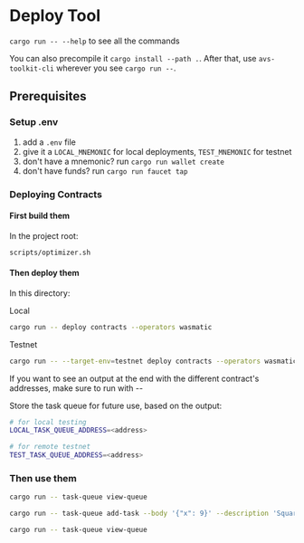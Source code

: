 # Deploy Tool

`cargo run -- --help` to see all the commands

You can also precompile it `cargo install --path .`.
After that, use `avs-toolkit-cli` wherever you see `cargo run --`.

## Prerequisites

### Setup .env

1. add a `.env` file
2. give it a `LOCAL_MNEMONIC` for local deployments, `TEST_MNEMONIC` for testnet
3. don't have a mnemonic? run `cargo run wallet create` 
4. don't have funds? run `cargo run faucet tap` 

### Deploying Contracts

#### First build them

In the project root:

```bash
scripts/optimizer.sh
```

#### Then deploy them

In this directory:

Local

```bash
cargo run -- deploy contracts --operators wasmatic
```

Testnet

```bash
cargo run -- --target-env=testnet deploy contracts --operators wasmatic
```

If you want to see an output at the end with the different contract's addresses, make sure to run with --

Store the task queue for future use, based on the output:

```bash
# for local testing
LOCAL_TASK_QUEUE_ADDRESS=<address>

# for remote testnet
TEST_TASK_QUEUE_ADDRESS=<address>
```

### Then use them

```bash
cargo run -- task-queue view-queue

cargo run -- task-queue add-task --body '{"x": 9}' --description 'Square nine'

cargo run -- task-queue view-queue
```

